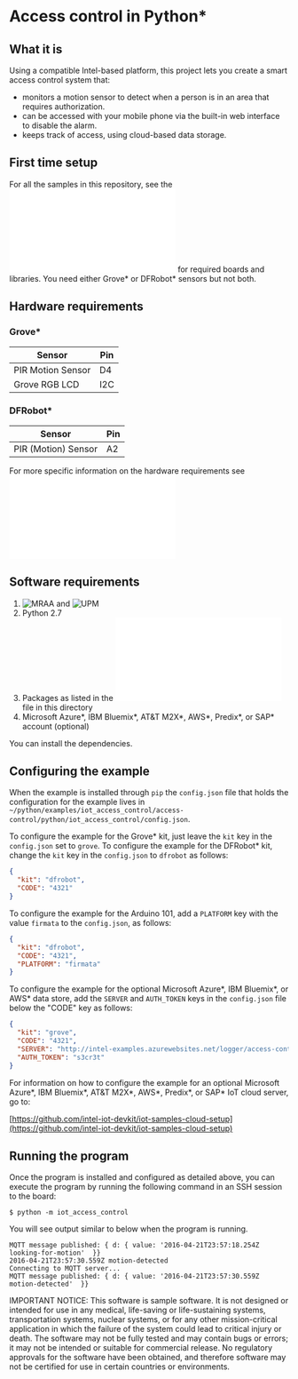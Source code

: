 # Access control in Python*

## What it is

Using a compatible Intel-based platform, this project lets you create a smart access control system that:<br>
- monitors a motion sensor to detect when a person is in an area that requires authorization.<br>
- can be accessed with your mobile phone via the built-in web interface to disable the alarm.<br>
- keeps track of access, using cloud-based data storage.

## First time setup
For all the samples in this repository, see the ![General Setup Instructions](./../../README.md#setup) for required boards and libraries.  You need either Grove\* or DFRobot\* sensors but not both.

## Hardware requirements

### Grove\*

Sensor | Pin
--- | ---
PIR Motion Sensor | D4
Grove RGB LCD | I2C

### DFRobot\* 

Sensor | Pin
--- | ---
PIR (Motion) Sensor | A2

For more specific information on the hardware requirements see ![Hardware Details](./../README.md#hardware-requirements)

## Software requirements

1. ![MRAA](https://github.com/intel-iot-devkit/mraa) and ![UPM](https://upm.mraa.io/) 
2. Python 2.7
3. Packages as listed in the ![setup.py](setup.py) file in this directory
1. Microsoft Azure\*, IBM Bluemix\*, AT&T M2X\*, AWS\*, Predix\*, or SAP\* account (optional)

You can install the dependencies.

## Configuring the example

When the example is installed through `pip` the `config.json` file that holds the configuration for the example lives in `~/python/examples/iot_access_control/access-control/python/iot_access_control/config.json`.

To configure the example for the Grove\* kit, just leave the `kit` key in the `config.json` set to `grove`. To configure the example for the DFRobot\* kit, change the `kit` key in the `config.json` to `dfrobot` as follows:

```JSON
{
  "kit": "dfrobot",
  "CODE": "4321"
}
```

To configure the example for the Arduino 101, add a `PLATFORM` key with the value `firmata` to the `config.json`, as follows:

```JSON
{
  "kit": "dfrobot",
  "CODE": "4321",
  "PLATFORM": "firmata"
}
```

To configure the example for the optional Microsoft Azure\*, IBM Bluemix\*, or AWS\* data store, add the `SERVER` and `AUTH_TOKEN` keys in the `config.json` file below the "CODE" key as follows:

```JSON
{
  "kit": "grove",
  "CODE": "4321",
  "SERVER": "http://intel-examples.azurewebsites.net/logger/access-control",
  "AUTH_TOKEN": "s3cr3t"
}
```

For information on how to configure the example for an optional Microsoft Azure\*, IBM Bluemix\*, AT&T M2X\*, AWS\*, Predix\*, or SAP\* IoT cloud server, go to:

[https://github.com/intel-iot-devkit/iot-samples-cloud-setup](https://github.com/intel-iot-devkit/iot-samples-cloud-setup)

## Running the program

Once the program is installed and configured as detailed above, you can execute the program by running the following command in an SSH session to the board:

    $ python -m iot_access_control

You will see output similar to below when the program is running.
 
```
MQTT message published: { d: { value: '2016-04-21T23:57:18.254Z looking-for-motion'  }}
2016-04-21T23:57:30.559Z motion-detected 
Connecting to MQTT server... 
MQTT message published: { d: { value: '2016-04-21T23:57:30.559Z motion-detected'  }}
```

IMPORTANT NOTICE: This software is sample software. It is not designed or intended for use in any medical, life-saving or life-sustaining systems, transportation systems, nuclear systems, or for any other mission-critical application in which the failure of the system could lead to critical injury or death. The software may not be fully tested and may contain bugs or errors; it may not be intended or suitable for commercial release. No regulatory approvals for the software have been obtained, and therefore software may not be certified for use in certain countries or environments.
